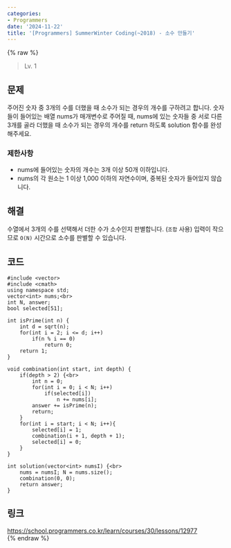 ```yaml
---
categories:
- Programmers
date: '2024-11-22'
title: '[Programmers] SummerWinter Coding(~2018) - 소수 만들기'
---
```


{% raw %}
> Lv. 1<br>

## 문제
주어진 숫자 중 3개의 수를 더했을 때 소수가 되는 경우의 개수를 구하려고 합니다. 숫자들이 들어있는 배열 nums가 매개변수로 주어질 때, nums에 있는 숫자들 중 서로 다른 3개를 골라 더했을 때 소수가 되는 경우의 개수를 return 하도록 solution 함수를 완성해주세요.

### 제한사항
-   nums에 들어있는 숫자의 개수는 3개 이상 50개 이하입니다.
-   nums의 각 원소는 1 이상 1,000 이하의 자연수이며, 중복된 숫자가 들어있지 않습니다.

## 해결
수열에서 3개의 수를 선택해서 더한 수가 소수인지 판별합니다. (`조합` 사용) 입력이 작으므로 `O(N)` 시간으로 소수를 판별할 수 있습니다.

## 코드
```
#include <vector>
#include <cmath>
using namespace std;
vector<int> nums;<br>
int N, answer;
bool selected[51];

int isPrime(int n) {
    int d = sqrt(n);
    for(int i = 2; i <= d; i++)
        if(n % i == 0)
            return 0;
    return 1;
}

void combination(int start, int depth) {
    if(depth > 2) {<br>
        int n = 0;
        for(int i = 0; i < N; i++)
            if(selected[i])
                n += nums[i];
        answer += isPrime(n);
        return;
    }
    for(int i = start; i < N; i++){
        selected[i] = 1;
        combination(i + 1, depth + 1);
        selected[i] = 0;
    }
}

int solution(vector<int> numsI) {<br>
    nums = numsI; N = nums.size();
    combination(0, 0);
    return answer;
}
```

## 링크
https://school.programmers.co.kr/learn/courses/30/lessons/12977<br>
{% endraw %}